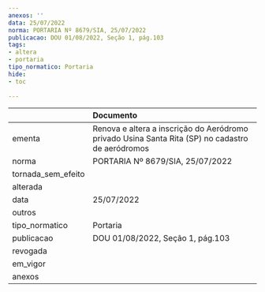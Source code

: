 ```yaml
---
anexos: ''
data: 25/07/2022
norma: PORTARIA Nº 8679/SIA, 25/07/2022
publicacao: DOU 01/08/2022, Seção 1, pág.103
tags:
- altera
- portaria
tipo_normatico: Portaria
hide: 
- toc 
 
---
```


|                    | Documento                                                                                        |
|:-------------------|:-------------------------------------------------------------------------------------------------|
| ementa             | Renova e altera a inscrição do Aeródromo privado Usina Santa Rita (SP) no cadastro de aeródromos |
| norma              | PORTARIA Nº 8679/SIA, 25/07/2022                                                                 |
| tornada_sem_efeito |                                                                                                  |
| alterada           |                                                                                                  |
| data               | 25/07/2022                                                                                       |
| outros             |                                                                                                  |
| tipo_normatico     | Portaria                                                                                         |
| publicacao         | DOU 01/08/2022, Seção 1, pág.103                                                                 |
| revogada           |                                                                                                  |
| em_vigor           |                                                                                                  |
| anexos             |                                                                                                  |